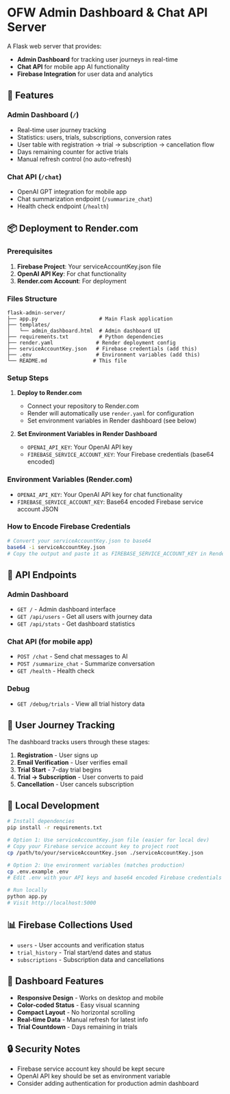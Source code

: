 # OFW Admin Dashboard & Chat API Server

A Flask web server that provides:
- **Admin Dashboard** for tracking user journeys in real-time
- **Chat API** for mobile app AI functionality
- **Firebase Integration** for user data and analytics

## 🚀 Features

### Admin Dashboard (`/`)
- Real-time user journey tracking
- Statistics: users, trials, subscriptions, conversion rates
- User table with registration → trial → subscription → cancellation flow
- Days remaining counter for active trials
- Manual refresh control (no auto-refresh)

### Chat API (`/chat`)
- OpenAI GPT integration for mobile app
- Chat summarization endpoint (`/summarize_chat`)
- Health check endpoint (`/health`)

## 📦 Deployment to Render.com

### Prerequisites
1. **Firebase Project**: Your serviceAccountKey.json file
2. **OpenAI API Key**: For chat functionality
3. **Render.com Account**: For deployment

### Files Structure
```
flask-admin-server/
├── app.py                    # Main Flask application
├── templates/
│   └── admin_dashboard.html  # Admin dashboard UI
├── requirements.txt          # Python dependencies
├── render.yaml              # Render deployment config
├── serviceAccountKey.json   # Firebase credentials (add this)
├── .env                     # Environment variables (add this)
└── README.md               # This file
```

### Setup Steps

1. **Deploy to Render.com**
   - Connect your repository to Render.com
   - Render will automatically use `render.yaml` for configuration
   - Set environment variables in Render dashboard (see below)

2. **Set Environment Variables in Render Dashboard**
   - `OPENAI_API_KEY`: Your OpenAI API key
   - `FIREBASE_SERVICE_ACCOUNT_KEY`: Your Firebase credentials (base64 encoded)

### Environment Variables (Render.com)
- `OPENAI_API_KEY`: Your OpenAI API key for chat functionality
- `FIREBASE_SERVICE_ACCOUNT_KEY`: Base64 encoded Firebase service account JSON

### How to Encode Firebase Credentials
```bash
# Convert your serviceAccountKey.json to base64
base64 -i serviceAccountKey.json
# Copy the output and paste it as FIREBASE_SERVICE_ACCOUNT_KEY in Render
```

## 🔗 API Endpoints

### Admin Dashboard
- `GET /` - Admin dashboard interface
- `GET /api/users` - Get all users with journey data
- `GET /api/stats` - Get dashboard statistics

### Chat API (for mobile app)
- `POST /chat` - Send chat messages to AI
- `POST /summarize_chat` - Summarize conversation
- `GET /health` - Health check

### Debug
- `GET /debug/trials` - View all trial history data

## 🎯 User Journey Tracking

The dashboard tracks users through these stages:
1. **Registration** - User signs up
2. **Email Verification** - User verifies email
3. **Trial Start** - 7-day trial begins
4. **Trial → Subscription** - User converts to paid
5. **Cancellation** - User cancels subscription

## 🔧 Local Development

```bash
# Install dependencies
pip install -r requirements.txt

# Option 1: Use serviceAccountKey.json file (easier for local dev)
# Copy your Firebase service account key to project root
cp /path/to/your/serviceAccountKey.json ./serviceAccountKey.json

# Option 2: Use environment variables (matches production)
cp .env.example .env
# Edit .env with your API keys and base64 encoded Firebase credentials

# Run locally
python app.py
# Visit http://localhost:5000
```

## 📊 Firebase Collections Used

- `users` - User accounts and verification status
- `trial_history` - Trial start/end dates and status
- `subscriptions` - Subscription data and cancellations

## 🎨 Dashboard Features

- **Responsive Design** - Works on desktop and mobile
- **Color-coded Status** - Easy visual scanning
- **Compact Layout** - No horizontal scrolling
- **Real-time Data** - Manual refresh for latest info
- **Trial Countdown** - Days remaining in trials

## 🔒 Security Notes

- Firebase service account key should be kept secure
- OpenAI API key should be set as environment variable
- Consider adding authentication for production admin dashboard